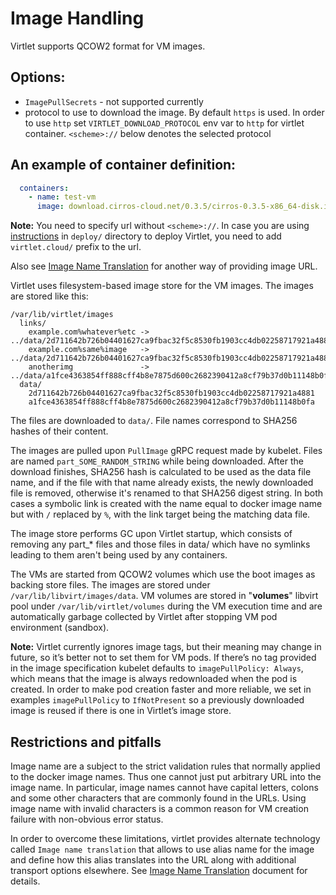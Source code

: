 # Image Handling

Virtlet supports QCOW2 format for VM images.

## Options:
- `ImagePullSecrets` - not supported currently
- protocol to use to download the image. By default `https` is
  used. In order to use `http` set `VIRTLET_DOWNLOAD_PROTOCOL` env var
  to `http` for virtlet container. `<scheme>://` below denotes
  the selected protocol

## An example of container definition:

```yaml
  containers:
    - name: test-vm
      image: download.cirros-cloud.net/0.3.5/cirros-0.3.5-x86_64-disk.img
```

**Note:** You need to specify url without `<scheme>://`. In case you are using [instructions](../deploy/README.md) in `deploy/` directory to deploy Virtlet, you need to add `virtlet.cloud/` prefix to the url.

Also see [Image Name Translation](image-name-translation.md) for another way of providing image URL.

Virtlet uses filesystem-based image store for the VM images.
The images are stored like this:

```
/var/lib/virtlet/images
  links/
    example.com%whatever%etc -> ../data/2d711642b726b04401627ca9fbac32f5c8530fb1903cc4db02258717921a4881
    example.com%same%image   -> ../data/2d711642b726b04401627ca9fbac32f5c8530fb1903cc4db02258717921a4881
    anotherimg               -> ../data/a1fce4363854ff888cff4b8e7875d600c2682390412a8cf79b37d0b11148b0fa
  data/
    2d711642b726b04401627ca9fbac32f5c8530fb1903cc4db02258717921a4881
    a1fce4363854ff888cff4b8e7875d600c2682390412a8cf79b37d0b11148b0fa
```

The files are downloaded to `data/`. File names correspond to SHA256
hashes of their content.

The images are pulled upon `PullImage` gRPC request made by kubelet.
Files are named `part_SOME_RANDOM_STRING` while being downloaded.
After the download finishes, SHA256 hash is calculated to be used as
the data file name, and if the file with that name already exists, the
newly downloaded file is removed, otherwise it's renamed to that
SHA256 digest string. In both cases a symbolic link is created with
the name equal to docker image name but with `/` replaced by `%`, with
the link target being the matching data file.

The image store performs GC upon Virtlet startup, which consists of
removing any part_* files and those files in data/ which have no
symlinks leading to them aren't being used by any containers.

The VMs are started from QCOW2 volumes which use the boot images
as backing store files. The images are stored under `/var/lib/libvirt/images/data`.
VM volumes are stored in "**volumes**" libvirt pool under `/var/lib/virtlet/volumes`
during the VM execution time and are automatically garbage collected by Virtlet
after stopping VM pod environment (sandbox).

**Note:**
Virtlet currently ignores image tags, but their meaning may change
in future, so it’s better not to set them for VM pods. If there’s no tag
provided in the image specification kubelet defaults to
`imagePullPolicy: Always`, which means that the image is always
redownloaded when the pod is created. In order to make pod creation
faster and more reliable, we set in examples `imagePullPolicy` to `IfNotPresent`
so a previously downloaded image is reused if there is one in Virtlet’s
image store.

## Restrictions and pitfalls

Image name are a subject to the strict validation rules that normally applied to the docker image names. Thus one cannot
just put arbitrary URL into the image name. In particular, image names cannot have capital letters, colons and some other
characters that are commonly found in the URLs. Using image name with invalid characters is a common reason for VM
creation failure with non-obvious error status.

In order to overcome these limitations, virtlet provides alternate technology called `Image name translation` that allows
to use alias name for the image and define how this alias translates into the URL along with additional transport options
elsewhere. See [Image Name Translation](image-name-translation.md) document for details.
